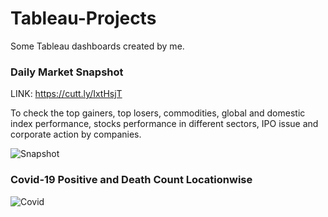 # Tableau-Projects
Some Tableau dashboards created by me.

### Daily Market Snapshot

LINK: https://cutt.ly/IxtHsjT

To check the top gainers, top losers, commodities, global and domestic index performance, stocks performance in different sectors, IPO issue and corporate action by companies.

![Snapshot](https://user-images.githubusercontent.com/80466173/111953565-d0918c00-8b0c-11eb-9543-cd8577c818fb.PNG)


### Covid-19 Positive and Death Count Locationwise


![Covid](https://user-images.githubusercontent.com/80466173/111953571-d25b4f80-8b0c-11eb-8524-571f496c620e.PNG)

